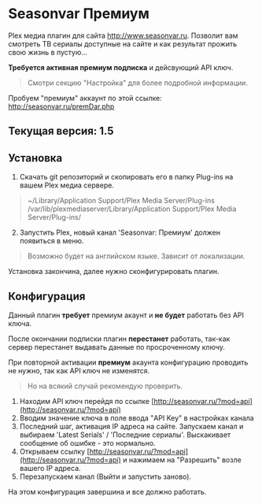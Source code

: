 Seasonvar Премиум
=================

Plex медиа плагин для сайта http://www.seasonvar.ru.
Позволит вам смотреть ТВ сериалы доступные на сайте и как результат прожить свою жизнь в пустую...

__Требуется активная премиум подписка__ и дейсвующий API ключ.
> Смотри секцию "Настройка" для более подробной информации.

Пробуем "премиум" аккаунт по этой ссылке: http://seasonvar.ru/premDar.php

Текущая версия: 1.5
-------------------

Установка
---------

1. Скачать git репозиторий и скопировать его в папку Plug-ins на вашем Plex медиа сервере.
> ~/Library/Application Support/Plex Media Server/Plug-ins
> /var/lib/plexmediaserver/Library/Application Support/Plex Media Server/Plug-ins/

2. Запустить Plex, новый канал 'Seasonvar: Премиум' должен появиться в меню.
> Возможно будет на английском языке. Зависит от локализации.

Установка закончина, далее нужно сконфигурировать плагин.

Конфигурация
------------

Данный плагин __требует__ премиум акаунт и __не будет__ работать без API ключа.

После окончании подписки плагин __перестанет__ работать, так-как сервер перестанет выдавать данные по просроченному ключу.

При повторной активации __премиум__ акаунта конфигурацию проводить не нужно, так как API ключ не изменятся.
> Но на всякий случай рекомендую проверить.

1. Находим API ключ перейдя по ссылке [http://seasonvar.ru/?mod=api](http://seasonvar.ru/?mod=api)
2. Вводим значение ключа в поле ввода "API Key" в настройках канала
3. Последний шаг, активация IP адреса на сайте. Запускаем канал и выбираем 'Latest Serials' / 'Последние сериалы'. Выскакивает сообщение об ошибке - это нормально.
4. Открываем ссылку [http://seasonvar.ru/?mod=api](http://seasonvar.ru/?mod=api) и нажимаем на "Разрешить" возле вашего IP адреса.
5. Перезапускаем канал (Выйти и запустить заново).

На этом конфигурация завершина и все должно работать.
